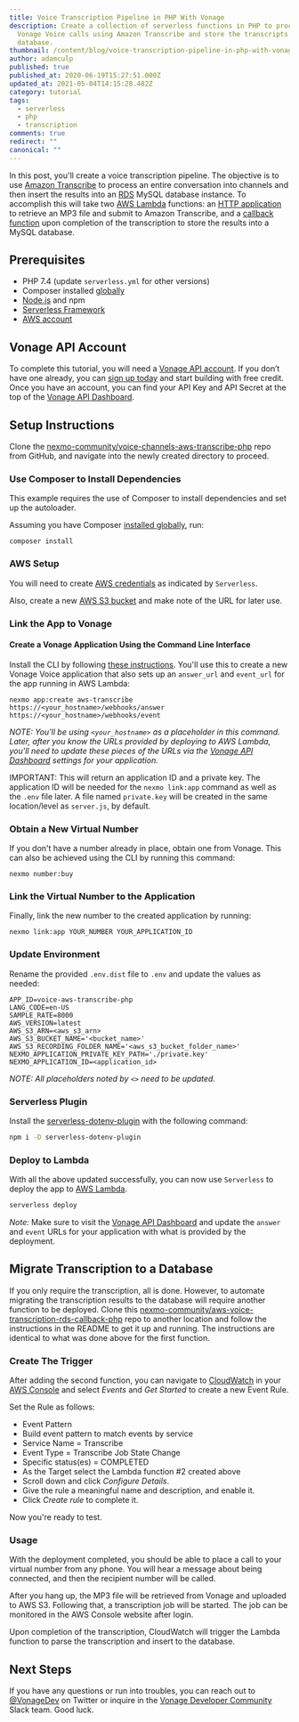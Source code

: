 ```yaml
---
title: Voice Transcription Pipeline in PHP With Vonage
description: Create a collection of serverless functions in PHP to process
  Vonage Voice calls using Amazon Transcribe and store the transcripts in
  database.
thumbnail: /content/blog/voice-transcription-pipeline-in-php-with-vonage-dr/Blog_Voice-Transcription-Pipeline_1200x600.png
author: adamculp
published: true
published_at: 2020-06-19T15:27:51.000Z
updated_at: 2021-05-04T14:15:28.482Z
category: tutorial
tags:
  - serverless
  - php
  - transcription
comments: true
redirect: ""
canonical: ""
---
```

In this post, you'll create a voice transcription pipeline. The objective is to use [Amazon Transcribe](https://aws.amazon.com/transcribe/) to process an entire conversation into channels and then insert the results into an [RDS](https://aws.amazon.com/rds/) MySQL database instance. To accomplish this will take two [AWS Lambda](https://aws.amazon.com/lambda/) functions: an [HTTP application](https://github.com/nexmo-community/voice-channels-aws-transcribe-php) to retrieve an MP3 file and submit to Amazon Transcribe, and a [callback function](https://github.com/nexmo-community/aws-voice-transcription-rds-callback-php) upon completion of the transcription to store the results into a MySQL database.

## Prerequisites

* PHP 7.4 (update `serverless.yml` for other versions)
* Composer installed [globally](https://getcomposer.org/doc/00-intro.md#globally)
* [Node.js](https://nodejs.org/en/) and npm
* [Serverless Framework](https://serverless.com/framework/docs/getting-started/)
* [AWS account](https://aws.amazon.com/)

## Vonage API Account

To complete this tutorial, you will need a [Vonage API account](http://developer.nexmo.com/ed?c=blog_text&ct=2020-06-19-voice-transcription-pipeline-in-php-with-vonage-dr). If you don’t have one already, you can [sign up today](http://developer.nexmo.com/ed?c=blog_text&ct=2020-06-19-voice-transcription-pipeline-in-php-with-vonage-dr) and start building with free credit. Once you have an account, you can find your API Key and API Secret at the top of the [Vonage API Dashboard](http://developer.nexmo.com/ed?c=blog_text&ct=2020-06-19-voice-transcription-pipeline-in-php-with-vonage-dr).

## Setup Instructions

Clone the [nexmo-community/voice-channels-aws-transcribe-php](https://github.com/nexmo-community/voice-channels-aws-transcribe-php) repo from GitHub, and navigate into the newly created directory to proceed.

### Use Composer to Install Dependencies

This example requires the use of Composer to install dependencies and set up the autoloader.

Assuming you have Composer [installed globally](https://getcomposer.org/doc/00-intro.md#globally), run:

```
composer install
```

### AWS Setup

You will need to create [AWS credentials](https://www.serverless.com/framework/docs/providers/aws/guide/credentials/) as indicated by `Serverless`.

Also, create a new [AWS S3 bucket](https://aws.amazon.com/s3/) and make note of the URL for later use.

### Link the App to Vonage

#### Create a Vonage Application Using the Command Line Interface

Install the CLI by following [these instructions](https://github.com/Nexmo/nexmo-cli#installation). You'll use this to create a new Vonage Voice application that also sets up an `answer_url` and `event_url` for the app running in AWS Lambda:

```
nexmo app:create aws-transcribe https://<your_hostname>/webhooks/answer https://<your_hostname>/webhooks/event
```

_*NOTE:* You'll be using `<your_hostname>` as a placeholder in this command. Later, after you know the URLs provided by deploying to AWS Lambda, you'll need to update these pieces of the URLs via the [Vonage API Dashboard](https://dashboard.nexmo.com/applications/) settings for your application._

IMPORTANT: This will return an application ID and a private key. The application ID will be needed for the `nexmo link:app` command as well as the `.env` file later. A file named `private.key` will be created in the same location/level as `server.js`, by default.

### Obtain a New Virtual Number
If you don't have a number already in place, obtain one from Vonage. This can also be achieved using the CLI by running this command:

```
nexmo number:buy
```

### Link the Virtual Number to the Application
Finally, link the new number to the created application by running:

```
nexmo link:app YOUR_NUMBER YOUR_APPLICATION_ID
```

### Update Environment

Rename the provided `.env.dist` file to `.env` and update the values as needed:

```env
APP_ID=voice-aws-transcribe-php
LANG_CODE=en-US
SAMPLE_RATE=8000
AWS_VERSION=latest
AWS_S3_ARN=<aws_s3_arn>
AWS_S3_BUCKET_NAME='<bucket_name>'
AWS_S3_RECORDING_FOLDER_NAME='<aws_s3_bucket_folder_name>'
NEXMO_APPLICATION_PRIVATE_KEY_PATH='./private.key'
NEXMO_APPLICATION_ID=<application_id>
```

_*NOTE:* All placeholders noted by `<>` need to be updated._

### Serverless Plugin

Install the [serverless-dotenv-plugin](https://www.serverless.com/plugins/serverless-dotenv-plugin/) with the following command:

```bash
npm i -D serverless-dotenv-plugin
```

### Deploy to Lambda

With all the above updated successfully, you can now use `Serverless` to deploy the app to [AWS Lambda](https://aws.amazon.com/lambda/).

```bash
serverless deploy
```

_*Note:*_ Make sure to visit the [Vonage API Dashboard](https://dashboard.nexmo.com/applications/) and update the `answer` and `event` URLs for your application with what is provided by the deployment.

## Migrate Transcription to a Database

If you only require the transcription, all is done. However, to automate migrating the transcription results to the database will require another function to be deployed. Clone this [nexmo-community/aws-voice-transcription-rds-callback-php](https://github.com/nexmo-community/aws-voice-transcription-rds-callback-php) repo to another location and follow the instructions in the README to get it up and running. The instructions are identical to what was done above for the first function.

### Create The Trigger

After adding the second function, you can navigate to [CloudWatch](https://aws.amazon.com/cloudwatch/) in your [AWS Console](https://console.aws.amazon.com/) and select *Events* and *Get Started* to create a new Event Rule.

Set the Rule as follows:

* Event Pattern
* Build event pattern to match events by service
* Service Name = Transcribe
* Event Type = Transcribe Job State Change
* Specific status(es) = COMPLETED
* As the Target select the Lambda function #2 created above
* Scroll down and click _Configure Details_.
* Give the rule a meaningful name and description, and enable it.
* Click _Create rule_ to complete it.

Now you're ready to test.

### Usage

With the deployment completed, you should be able to place a call to your virtual number from any phone. You will hear a message about being connected, and then the recipient number will be called.

After you hang up, the MP3 file will be retrieved from Vonage and uploaded to AWS S3. Following that, a transcription job will be started. The job can be monitored in the AWS Console website after login.

Upon completion of the transcription, CloudWatch will trigger the Lambda function to parse the transcription and insert to the database.

## Next Steps

If you have any questions or run into troubles, you can reach out to [@VonageDev](https://twitter.com/vonagedev) on Twitter or inquire in the [Vonage Developer Community](http://vonage-community.slack.com) Slack team. Good luck.